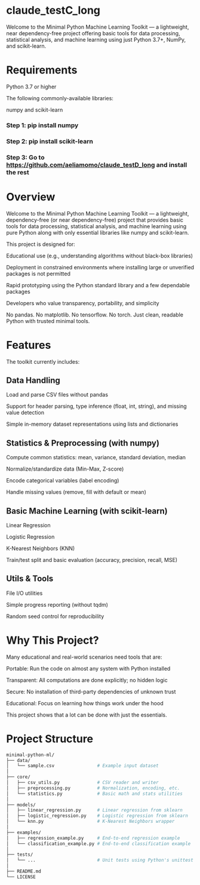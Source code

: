 # claude_testC_long

Welcome to the Minimal Python Machine Learning Toolkit — a lightweight, near dependency-free project offering basic tools for data processing, statistical analysis, and machine learning using just Python 3.7+, NumPy, and scikit-learn.

# Requirements

Python 3.7 or higher

The following commonly-available libraries:

numpy and scikit-learn


### Step 1: pip install numpy 
### Step 2: pip install scikit-learn
### Step 3: Go to https://github.com/aeliamomo/claude_testD_long and install the rest

# Overview
Welcome to the Minimal Python Machine Learning Toolkit — a lightweight, dependency-free (or near dependency-free) project that provides basic tools for data processing, statistical analysis, and machine learning using pure Python along with only essential libraries like numpy and scikit-learn.

This project is designed for:

Educational use (e.g., understanding algorithms without black-box libraries)

Deployment in constrained environments where installing large or unverified packages is not permitted

Rapid prototyping using the Python standard library and a few dependable packages

Developers who value transparency, portability, and simplicity

No pandas. No matplotlib. No tensorflow. No torch. Just clean, readable Python with trusted minimal tools.

# Features

The toolkit currently includes:

## Data Handling
Load and parse CSV files without pandas

Support for header parsing, type inference (float, int, string), and missing value detection

Simple in-memory dataset representations using lists and dictionaries

## Statistics & Preprocessing (with numpy)
Compute common statistics: mean, variance, standard deviation, median

Normalize/standardize data (Min-Max, Z-score)

Encode categorical variables (label encoding)

Handle missing values (remove, fill with default or mean)

## Basic Machine Learning (with scikit-learn)
Linear Regression

Logistic Regression

K-Nearest Neighbors (KNN)

Train/test split and basic evaluation (accuracy, precision, recall, MSE)

## Utils & Tools
File I/O utilities

Simple progress reporting (without tqdm)

Random seed control for reproducibility

#  Why This Project?

Many educational and real-world scenarios need tools that are:

Portable: Run the code on almost any system with Python installed

Transparent: All computations are done explicitly; no hidden logic

Secure: No installation of third-party dependencies of unknown trust

Educational: Focus on learning how things work under the hood

This project shows that a lot can be done with just the essentials.


#  Project Structure
```bash 
minimal-python-ml/
├── data/
│   └── sample.csv                # Example input dataset
│
├── core/
│   ├── csv_utils.py              # CSV reader and writer
│   ├── preprocessing.py          # Normalization, encoding, etc.
│   └── statistics.py             # Basic math and stats utilities
│
├── models/
│   ├── linear_regression.py      # Linear regression from sklearn
│   ├── logistic_regression.py    # Logistic regression from sklearn
│   └── knn.py                    # K-Nearest Neighbors wrapper
│
├── examples/
│   ├── regression_example.py     # End-to-end regression example
│   └── classification_example.py # End-to-end classification example
│
├── tests/
│   └── ...                       # Unit tests using Python's unittest
│
├── README.md
└── LICENSE
```





